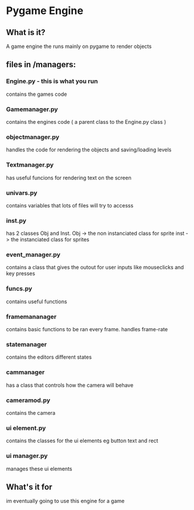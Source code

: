 # Pygame Engine
## What is it?
 A game engine the runs mainly on pygame to render objects

 ## files in /managers:
 ### Engine.py - this is what you run
contains the games code

### Gamemanager.py
contains the engines code ( a parent class to the Engine.py class )

### objectmanager.py
handles the code for rendering the objects and saving/loading levels

### Textmanager.py
has useful funcions for rendering text on the screen

### univars.py
contains variables that lots of files will try to accesss

### inst.py
has 2 classes Obj and Inst.
Obj -> the non instanciated class for sprite
inst -> the instanciated class for sprites

### event_manager.py
contains a class that gives the outout for user inputs like mouseclicks and key presses

### funcs.py
contains useful functions

### framemananager
contains basic functions to be ran every frame.
handles frame-rate

### statemanager
contains the editors different states

### cammanager
has a class that controls how the camera will behave

### cameramod.py
contains the camera

### ui element.py  
contains the classes for the ui elements eg button text and rect

### ui manager.py
manages these ui elements



## What's it for
im eventually going to use this engine for a game


